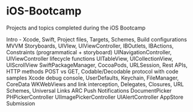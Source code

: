 # iOS-Bootcamp
Projects and topics completed during the iOS Bootcamp

Intro - Xcode,
Swift,
Project files,
Targets,
Schemes,
Build configurations
MVVM
Storyboards,
UIVIew,
UIViewController,
IBOutlets,
IBActions,
Constraints (programmatical + storyboard)
UINavigationController,
UIViewController lifecycle functions
UITableView,
UICollectionView,
UIScrollView
SwiftPackageManager,
CocoaPods,
URLSession,
Rest APIs,
HTTP methods POST vs GET,
Codable/Decodable protocol with code samples
Xcode debug console,
UserDefaults,
Keychain,
FileManager,
CoreData
WKWebViews and link interception,
Delegates,
Closures,
URL Schemes,
Universal Links
ARC
Push Notifications
DocumentPicker
PHPickerController
UIImagePickerController
UIAlertController
AppStore Submission
